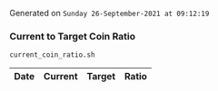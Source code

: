 Generated on `Sunday 26-September-2021 at 09:12:19`

### Current to Target Coin Ratio
`current_coin_ratio.sh`

Date|Current|Target|Ratio
---|---|---|---
